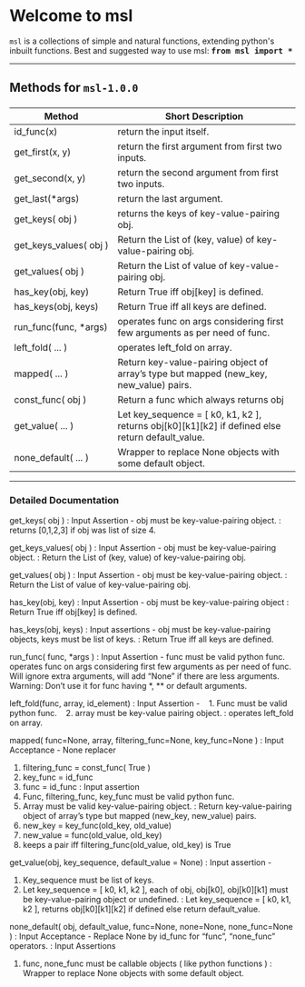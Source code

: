 Welcome to msl
===================


`msl` is a collections of simple and natural functions, extending python's inbuilt functions.
Best and suggested way to use msl: 
<kbd><b>from msl import *</b></kbd>

----------



Methods for `msl-1.0.0`
-------------

### 
Method   | Short Description
-------- | ---
id_func(x) | return the input itself.
get_first(x, y) |return the first argument from first two inputs.
get_second(x, y) | return the second argument from first two inputs.
get_last(*args) | return the last argument. 
get_keys( obj )  | returns the keys of key-value-pairing obj.
get_keys_values(&nbsp;obj&nbsp;) | Return the List of (key, value) of key-value-pairing obj.
get_values( obj ) | Return the List of value of key-value-pairing obj.
has_key(obj, key) | Return True iff obj[key] is defined.
has_keys(obj, keys) | Return True iff all keys are defined.
run_func(func,&nbsp;*args) | operates func on args considering first few arguments as per need of func.
left_fold( ... ) | operates left_fold on array.
mapped( ... ) | Return key-value-pairing object of array’s type but mapped (new_key, new_value) pairs.
const_func( obj ) | Return a func which always returns obj
get_value( ... ) | Let key_sequence = [ k0, k1, k2 ], returns obj[k0][k1][k2] if defined else return default_value.
none_default( ... ) | Wrapper to replace None objects with some default object. 


----------


### Detailed Documentation


get_keys( obj ) 
: Input Assertion - obj must be key-value-pairing object.
: returns [0,1,2,3] if obj was list of size 4.

get_keys_values( obj )
: Input Assertion - obj must be key-value-pairing object.
: Return the List of (key, value) of key-value-pairing obj.

get_values( obj )
: Input Assertion - obj must be key-value-pairing object.
: Return the List of value of key-value-pairing obj.

has_key(obj, key)
: Input Assertion - obj must be key-value-pairing object
: Return True iff obj[key] is defined.

has_keys(obj, keys)
: Input assertions - obj must be key-value-pairing objects, keys must be list of keys.
: Return True iff all keys are defined.

run_func( func, *args )
: Input Assertion - func must be valid python func.
operates func on args considering first few arguments as per need of func. Will ignore extra arguments, will add “None” if there are less arguments. 
Warning: Don’t use it for func having *, ** or default arguments.

left_fold(func, array, id_element)
: Input Assertion - 
&nbsp;&nbsp; 1. Func must be valid python func.
&nbsp;&nbsp; 2. array must be key-value pairing object.
: operates left_fold on array.

mapped( func=None, array, filtering_func=None, key_func=None )
: Input Acceptance - None replacer
1. filtering_func = const_func( True )
2. key_func = id_func
3. func = id_func
: Input assertion
1. Func, filtering_func, key_func must be valid python func.
2. Array must be valid key-value-pairing object.
: Return key-value-pairing object of array’s type but mapped (new_key, new_value) pairs.
1. new_key = key_func(old_key, old_value)
2. new_value = func(old_value, old_key)
3. keeps a pair iff filtering_func(old_value, old_key) is True 


get_value(obj, key_sequence, default_value = None)
: Input assertion - 
1. Key_sequence must be list of keys.
2. Let key_sequence = [ k0, k1, k2 ], each of obj, obj[k0], obj[k0][k1] must be key-value-pairing object or undefined.
: Let key_sequence = [ k0, k1, k2 ], returns obj[k0][k1][k2] if defined else return default_value.


none_default( obj, default_value, func=None, none=None, none_func=None )
: Input Acceptance - Replace None by id_func for “func”, “none_func” operators.
: Input Assertions
1. func, none_func must be callable objects ( like python functions ) 
: Wrapper to replace None objects with some default object. 

